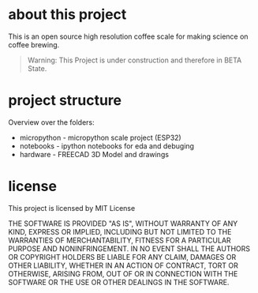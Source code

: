 # about this project

This is an open source high resolution coffee scale for making science on coffee brewing.

> Warning: This Project is under construction and therefore in BETA State.

# project structure

Overview over the folders:

- micropython - micropython scale project (ESP32)
- notebooks - ipython notebooks for eda and debuging
- hardware - FREECAD 3D Model and drawings

# license

This project is licensed by MIT License

THE SOFTWARE IS PROVIDED "AS IS", WITHOUT WARRANTY OF ANY KIND, EXPRESS OR IMPLIED, INCLUDING BUT NOT LIMITED TO THE WARRANTIES OF MERCHANTABILITY, FITNESS FOR A PARTICULAR PURPOSE AND NONINFRINGEMENT. IN NO EVENT SHALL THE AUTHORS OR COPYRIGHT HOLDERS BE LIABLE FOR ANY CLAIM, DAMAGES OR OTHER LIABILITY, WHETHER IN AN ACTION OF CONTRACT, TORT OR OTHERWISE, ARISING FROM, OUT OF OR IN CONNECTION WITH THE SOFTWARE OR THE USE OR OTHER DEALINGS IN THE SOFTWARE.
